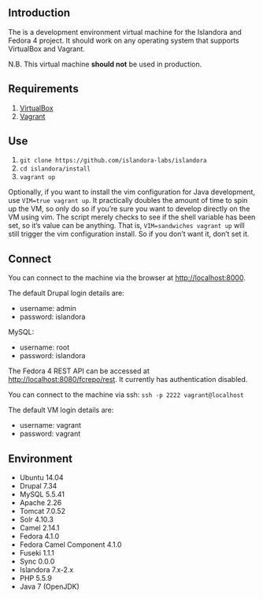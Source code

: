 ## Introduction

The is a development environment virtual machine for the Islandora and Fedora 4 project. It should work on any operating system that supports VirtualBox and Vagrant.

N.B. This virtual machine **should not** be used in production.

## Requirements

1. [VirtualBox](https://www.virtualbox.org/)
2. [Vagrant](http://www.vagrantup.com/)

## Use

1. `git clone https://github.com/islandora-labs/islandora`
2. `cd islandora/install`
3. `vagrant up`

Optionally, if you want to install the vim configuration for Java development, use `VIM=true vagrant up`.  It practically doubles the amount of time to spin up the VM, so only do so if you’re sure you want to develop directly on the VM using vim.  The script merely checks to see if the shell variable has been set, so it’s value can be anything.  That is, `VIM=sandwiches vagrant up` will still trigger the vim configuration install.  So if you don’t want it, don’t set it.

## Connect

You can connect to the machine via the browser at [http://localhost:8000](http://localhost:8000).

The default Drupal login details are:
  - username: admin
  - password: islandora

MySQL:
  - username: root
  - password: islandora

The Fedora 4 REST API can be accessed at [http://localhost:8080/fcrepo/rest](http://localhost:8080/fcrepo/rest).  It currently has authentication disabled.

You can connect to the machine via ssh: `ssh -p 2222 vagrant@localhost`

The default VM login details are:
  - username: vagrant
  - password: vagrant

## Environment

- Ubuntu 14.04
- Drupal 7.34
- MySQL 5.5.41
- Apache 2.26
- Tomcat 7.0.52
- Solr 4.10.3
- Camel 2.14.1
- Fedora 4.1.0
- Fedora Camel Component 4.1.0
- Fuseki 1.1.1
- Sync 0.0.0
- Islandora 7.x-2.x
- PHP 5.5.9 
- Java 7 (OpenJDK)
